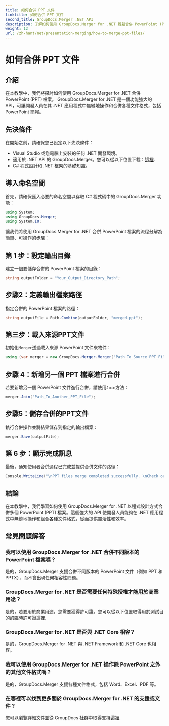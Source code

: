 ```yaml
---
title: 如何合併 PPT 文件
linktitle: 如何合併 PPT 文件
second_title: GroupDocs.Merger .NET API
description: 了解如何使用 GroupDocs.Merger for .NET 輕鬆合併 PowerPoint (PPT) 檔案。使用這個強大的 API 增強您的 .NET 應用程式。
weight: 12
url: /zh-hant/net/presentation-merging/how-to-merge-ppt-files/
---
```


# 如何合併 PPT 文件

## 介紹
在本教學中，我們將探討如何使用 GroupDocs.Merger for .NET 合併 PowerPoint (PPT) 檔案。 GroupDocs.Merger for .NET 是一個功能強大的 API，可讓開發人員在其 .NET 應用程式中無縫地操作和合併各種文件格式，包括 PowerPoint 簡報。
## 先決條件
在開始之前，請確保您已設定以下先決條件：
- Visual Studio 或您電腦上安裝的任何 .NET 開發環境。
- 適用於 .NET API 的 GroupDocs.Merger。您可以從以下位置下載：[這裡](https://releases.groupdocs.com/merger/net/).
- C# 程式設計和 .NET 框架的基礎知識。

## 導入命名空間
首先，請確保匯入必要的命名空間以存取 C# 程式碼中的 GroupDocs.Merger 功能：
```csharp
using System; 
using GroupDocs.Merger;
using System.IO;
```

讓我們將使用 GroupDocs.Merger for .NET 合併 PowerPoint 檔案的流程分解為簡單、可操作的步驟：
## 第 1 步：設定輸出目錄
建立一個要儲存合併的 PowerPoint 檔案的目錄：
```csharp
string outputFolder = "Your_Output_Directory_Path";
```
## 步驟2：定義輸出檔案路徑
指定合併的 PowerPoint 檔案的路徑：
```csharp
string outputFile = Path.Combine(outputFolder, "merged.ppt");
```
## 第三步：載入來源PPT文件
初始化`Merger`透過載入來源 PowerPoint 文件來物件：
```csharp
using (var merger = new GroupDocs.Merger.Merger("Path_To_Source_PPT_File"))
```
## 步驟 4：新增另一個 PPT 檔案進行合併
若要新增另一個 PowerPoint 文件進行合併，請使用`Join`方法：
```csharp
merger.Join("Path_To_Another_PPT_File");
```
## 步驟5：儲存合併的PPT文件
執行合併操作並將結果儲存到指定的輸出檔案：
```csharp
merger.Save(outputFile);
```
## 第 6 步：顯示完成訊息
最後，通知使用者合併過程已完成並提供合併文件的路徑：
```csharp
Console.WriteLine("\nPPT files merge completed successfully. \nCheck output in {0}", outputFolder);
```

## 結論
在本教學中，我們學習如何使用 GroupDocs.Merger for .NET 以程式設計方式合併多個 PowerPoint (PPT) 檔案。這個強大的 API 使開發人員能夠在 .NET 應用程式中無縫地操作和組合各種文件格式，從而提供靈活性和效率。

## 常見問題解答
### 我可以使用 GroupDocs.Merger for .NET 合併不同版本的 PowerPoint 檔案嗎？
是的，GroupDocs.Merger 支援合併不同版本的 PowerPoint 文件（例如 PPT 和 PPTX），而不會出現任何相容性問題。
### GroupDocs.Merger for .NET 是否需要任何特殊授權才能用於商業用途？
是的，若要用於商業用途，您需要獲得許可證。您可以從以下位置取得用於測試目的的臨時許可證[這裡](https://purchase.groupdocs.com/temporary-license/).
### GroupDocs.Merger for .NET 是否與 .NET Core 相容？
是的，GroupDocs.Merger for .NET 與 .NET Framework 和 .NET Core 也相容。
### 我可以使用 GroupDocs.Merger for .NET 操作除 PowerPoint 之外的其他文件格式嗎？
是的，GroupDocs.Merger 支援各種文件格式，包括 Word、Excel、PDF 等。
### 在哪裡可以找到更多關於 GroupDocs.Merger for .NET 的支援或文件？
您可以瀏覽詳細文件並從 GroupDocs 社群中取得支持[這裡](https://forum.groupdocs.com/c/merger/32).